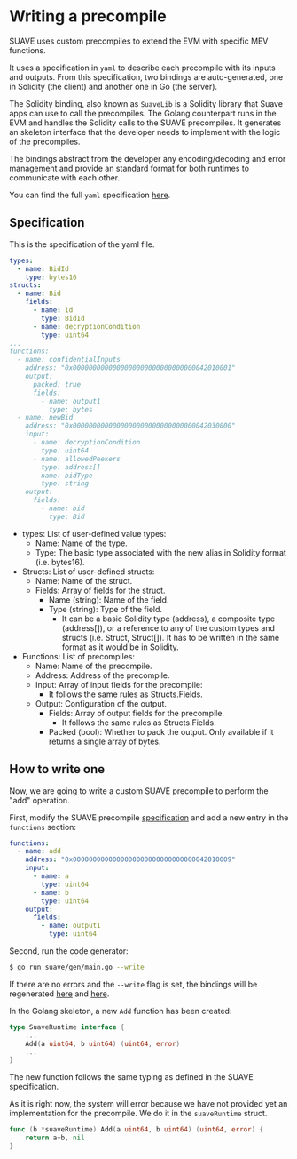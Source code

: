 
# Writing a precompile

SUAVE uses custom precompiles to extend the EVM with specific MEV functions.

It uses a specification in `yaml` to describe each precompile with its inputs and outputs. From this specification, two bindings are auto-generated, one in Solidity (the client) and another one in Go (the server).

The Solidity binding, also known as `SuaveLib` is a Solidity library that Suave apps can use to call the precompiles. The Golang counterpart runs in the EVM and handles the Solidity calls to the SUAVE precompiles. It generates an skeleton interface that the developer needs to implement with the logic of the precompiles.

The bindings abstract from the developer any encoding/decoding and error management and provide an standard format for both runtimes to communicate with each other.

You can find the full `yaml` specification [here](../gen/suave_spec.yaml).

## Specification

This is the specification of the yaml file.

```yaml
types:
  - name: BidId
    type: bytes16
structs:
  - name: Bid
    fields:
      - name: id
        type: BidId
      - name: decryptionCondition
        type: uint64
...
functions:
  - name: confidentialInputs
    address: "0x0000000000000000000000000000000042010001"
    output:
      packed: true
      fields:
        - name: output1
          type: bytes
  - name: newBid
    address: "0x0000000000000000000000000000000042030000"
    input:
      - name: decryptionCondition
        type: uint64
      - name: allowedPeekers
        type: address[]
      - name: bidType
        type: string
    output:
      fields:
        - name: bid
          type: Bid
```

- types: List of user-defined value types:
    - Name: Name of the type.
    - Type: The basic type associated with the new alias in Solidity format (i.e. bytes16).
- Structs: List of user-defined structs:
    - Name: Name of the struct.
    - Fields: Array of fields for the struct.
        - Name (string): Name of the field.
        - Type (string): Type of the field.
            - It can be a basic Solidity type (address), a composite type (address[]), or a reference to any of the custom types and structs (i.e. Struct, Struct[]). It has to be written in the same format as it would be in Solidity.
- Functions: List of precompiles:
    - Name: Name of the precompile.
    - Address: Address of the precompile.
    - Input: Array of input fields for the precompile:
        - It follows the same rules as Structs.Fields.
    - Output: Configuration of the output.
        - Fields: Array of output fields for the precompile.
            - It follows the same rules as Structs.Fields.
        - Packed (bool): Whether to pack the output. Only available if it returns a single array of bytes.

## How to write one

Now, we are going to write a custom SUAVE precompile to perform the "add" operation.

First, modify the SUAVE precompile [specification](../gen/suave_spec.yaml) and add a new entry in the `functions` section:

````yaml
functions:
  - name: add
    address: "0x0000000000000000000000000000000042010009"
    input:
      - name: a
        type: uint64
      - name: b
        type: uint64
    output:
      fields:
        - name: output1
          type: uint64
````

Second, run the code generator:

```bash
$ go run suave/gen/main.go --write
```

If there are no errors and the `--write` flag is set, the bindings will be regenerated [here](../sol/libraries/Suave.sol) and [here](../../core/vm/contracts_suave_runtime_adapter.go).

In the Golang skeleton, a new `Add` function has been created:

```go
type SuaveRuntime interface {
    ...
    Add(a uint64, b uint64) (uint64, error)
    ...
}
```

The new function follows the same typing as defined in the SUAVE specification.

As it is right now, the system will error because we have not provided yet an implementation for the precompile. We do it in the `suaveRuntime` struct.

````go
func (b *suaveRuntime) Add(a uint64, b uint64) (uint64, error) {
    return a+b, nil
}
````
